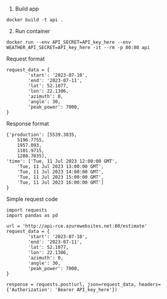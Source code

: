 1. Build app

`docker build -t api .`

2. Run container

`docker run --env API_SECRET=API_key_here --env WEATHER_API_SECRET=API_key_here -it --rm -p 80:80 api`

Request format

```
request_data = {
        'start': '2023-07-10',
        'end': '2023-07-11',
        'lat': 52.1077,
        'lon': 22.1306,
        'azimuth': 0,
        'angle': 30,
        'peak_power': 7000,
}
```

Response format

```
{'production': [5539.3835,
    5196.7755,
    1957.893,
    1101.9715,
    1288.7035],
'time': ['Tue, 11 Jul 2023 12:00:00 GMT',
    'Tue, 11 Jul 2023 13:00:00 GMT',
    'Tue, 11 Jul 2023 14:00:00 GMT',
    'Tue, 11 Jul 2023 15:00:00 GMT',
    'Tue, 11 Jul 2023 16:00:00 GMT']
}
```

Simple request code

```
import requests
import pandas as pd

url = 'http://api-rce.azurewebsites.net:80/estimate'
request_data = {
        'start': '2023-07-10',
        'end': '2023-07-11',
        'lat': 52.1077,
        'lon': 22.1306,
        'azimuth': 0,
        'angle': 30,
        'peak_power': 7000,
}

response = requests.post(url, json=request_data, headers={'Authorization': 'Bearer API_key_here'})
```